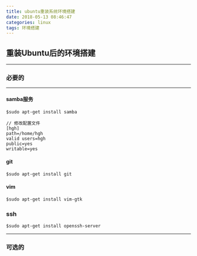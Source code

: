 ```yaml
---
title: ubuntu重装系统环境搭建
date: 2018-05-13 08:46:47
categories: linux
tags: 环境搭建
---
```


## 重装Ubuntu后的环境搭建
---

### 必要的
---
#### samba服务
```shell
$sudo apt-get install samba

// 修改配置文件
[hgh]
path=/home/hgh
valid users=hgh
public=yes
writable=yes
```

#### git
```shell
$sudo apt-get install git
```

#### vim
```shell
$sudo apt-get install vim-gtk
```

### ssh
```shell
$sudo apt-get install openssh-server
```

---
### 可选的
